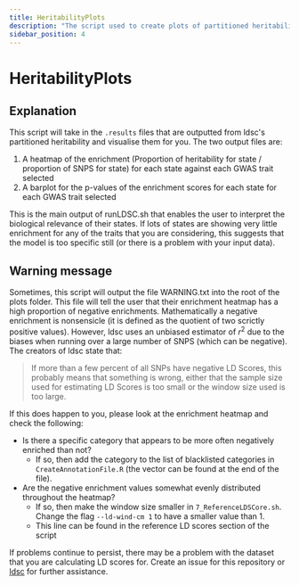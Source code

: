 ```yaml
---
title: HeritabilityPlots
description: "The script used to create plots of partitioned heritability."
sidebar_position: 4
---
```


# HeritabilityPlots

## Explanation

This script will take in the `.results` files that are outputted from ldsc's 
partitioned heritability and visualise them for you. The two output files are:

1) A heatmap of the enrichment (Proportion of heritability for state / 
proportion of SNPS for state) for each state against each GWAS trait selected
2) A barplot for the p-values of the enrichment scores for each state for each 
GWAS trait selected 

This is the main output of runLDSC.sh that enables the user to interpret the 
biological relevance of their states. If lots of states are showing very 
little enrichment for any of the traits that you are considering, this 
suggests that the model is too specific still (or there is a problem with your 
input data).

## Warning message

Sometimes, this script will output the file WARNING.txt into the root of the
plots folder. This file will tell the user that their enrichment heatmap has
a high proportion of negative enrichments. Mathematically a negative enrichment
is nonsensicle (it is defined as the quotient of two scrictly positive values).
However, ldsc uses an unbiased estimator of $r^2$ due to the biases when
running over a large number of SNPS (which can be negative). The creators of
ldsc state that:

> If more than a few percent of all SNPs have negative LD Scores, this 
probably means that something is wrong, either that the sample size used for 
estimating LD Scores is too small or the window size used is too large. 

If this does happen to you, please look at the enrichment heatmap and check the
following:

- Is there a specific category that appears to be more often negatively 
enriched than not?
  - If so, then add the category to the list of blacklisted categories in
  `CreateAnnotationFile.R` (the vector can be found at the end of the file).
- Are the negative enrichment values somewhat evenly distributed throughout the
heatmap?
  - If so, then make the window size smaller in `7_ReferenceLDSCore.sh`. Change
  the flag `--ld-wind-cm 1` to have a smaller value than 1.
  - This line can be found in the reference LD scores section of the script

If problems continue to persist, there may be a problem with the dataset that
you are calculating LD scores for. Create an issue for this repository or
[ldsc](https://github.com/bulik/ldsc/issues) for further assistance.
